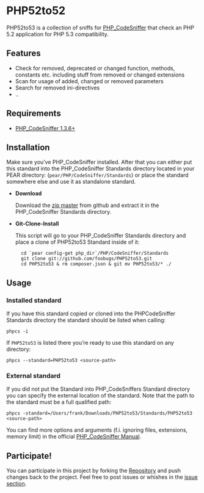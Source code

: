 PHP52to52
===============================================================================
PHP52to53 is a collection of sniffs for [PHP_CodeSniffer](http://pear.php.net/PHP_CodeSniffer) that check an PHP 5.2 application for PHP 5.3 compatibility.

Features
--------

* Check for removed, deprecated or changed function, methods, constants etc. including stuff from removed or changed extensions
* Scan for usage of added, changed or removed parameters
* Search for removed ini-directives
* ..

Requirements
------------

* [PHP_CodeSniffer 1.3.6+](http://pear.php.net/PHP_CodeSniffer)

Installation
------------

Make sure you’ve PHP_CodeSniffer installed. After that you can either put this standard into the PHP_CodeSniffer Standards directory located in your PEAR directory: (`pear/PHP/CodeSniffer/Standards`) or place the standard somewhere else and use it as standalone standard.

* **Download**
	
	Download the [zip master](https://github.com/foobugs/PHP52to53/zipball/master) from github and extract it in the PHP_CodeSniffer Standards directory.

* **Git-Clone-Install**

	This script will go to your PHP_CodeSniffer Standards directory and place
	a clone of PHP52to53 Standard inside of it:

        cd `pear config-get php_dir`/PHP/CodeSniffer/Standards
        git clone git://github.com/foobugs/PHP52to53.git
        cd PHP52to53 & rm composer.json & git mv PHP52to53/* ./

Usage
-----

### Installed standard

If you have this standard copied or cloned into the PHPCodeSniffer Standards directory the standard should be listed when calling:

	phpcs -i

If `PHP52to53` is listed there you’re ready to use this standard on any directory:

	phpcs --standard=PHP52to53 <source-path>

### External standard
	
If you did not put the Standard into PHP_CodeSniffers Standard directory you can specify the external location of the standard. Note that the path to the standard must be a full qualified path:

	phpcs -standard=/Users/frank/Downloads/PHP52to53/Standards/PHP52to53 <source-path>

You can find more options and arguments (f.i. ignoring files, extensions, memory limit) in the official [PHP_CodeSniffer Manual](http://pear.php.net/manual/en/package.php.php-codesniffer.php).


Participate!
------------
You can participate in this project by forking the [Repository](https://github.com/foobugs/PHP53to54) and push changes back to the project. Feel free to post issues or whishes in the [issue section](https://github.com/foobugs/PHP52to53/issues).
